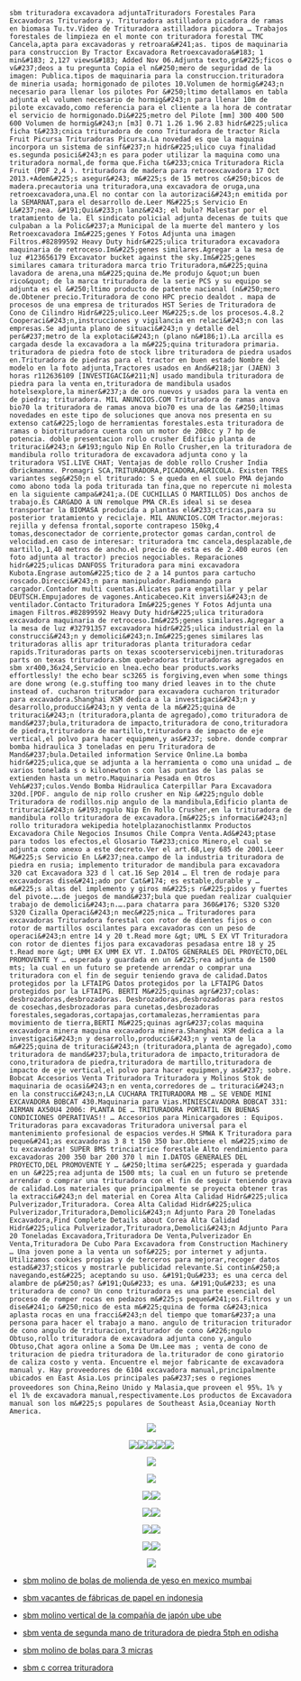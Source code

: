 
```
sbm trituradora excavadora adjuntaTrituradors Forestales Para Excavadoras Trituradora y. Trituradora astilladora picadora de ramas en biomasa Tu.tv.Video de Trituradora astilladora picadora … Trabajos forestales de limpieza en el monte con trituradora forestal TMC Cancela,apta para excavadoras y retroara&#241;as. tipos de maquinaria para construccion By Tractor Excavadora Retroexcavadora&#183; 1 min&#183; 2,127 views&#183; Added Nov 06.Adjunta texto,gr&#225;ficos o v&#237;deos a tu pregunta Copia el n&#250;mero de seguridad de la imagen: Publica.tipos de maquinaria para la construccion.trituradora de mineria usada; hormigonado de pilotes 10.Volumen de hormig&#243;n necesario para llenar los pilotes Por &#250;ltimo detallamos en tabla adjunta el volumen necesario de hormig&#243;n para llenar 10m de pilote excavado,como referencia para el cliente a la hora de contratar el servicio de hormigonado.Di&#225;metro del Pilote [mm] 300 400 500 600 Volumen de hormig&#243;n [m3] 0.71 1.26 1.96 2.83 hidr&#225;ulica ficha t&#233;cnica trituradora de cono Trituradora de tractor Ricla Fruit Picursa Trituradoras Picursa.La novedad es que la maquina incorpora un sistema de sinf&#237;n hidr&#225;ulico cuya finalidad es.segunda posici&#243;n es para poder utilizar la maquina como una trituradora normal,de forma que.Ficha t&#233;cnica Trituradora Ricla Fruit (PDF 2,4 ). trituradora de madera para retroexcavadora 17 Oct 2013.+Adem&#225;s asegur&#243; m&#225;s de 15 metros c&#250;bicos de madera.precautoria una trituradora,una excavadora de oruga,una retroexcavadora,una.El no contar con la autorizaci&#243;n emitida por la SEMARNAT,para el desarrollo de.Leer M&#225;s Servicio En L&#237;nea. &#191;Qui&#233;n lanz&#243; el bulo? Malestar por el tratamiento de la. El sindicato policial adjunta decenas de tuits que culpaban a la Polic&#237;a Municipal de la muerte del mantero y los Retroexcavadora Im&#225;genes Y Fotos Adjunta una imagen Filtros.#82899592 Heavy Duty hidr&#225;ulica trituradora excavadora maquinaria de retroceso.Im&#225;genes similares.Agregar a la mesa de luz #123656179 Excavator bucket against the sky.Im&#225;genes similares camara trituradora marca trio Trituradora,m&#225;quina lavadora de arena,una m&#225;quina de.Me produjo &quot;un buen rico&quot; de la marca trituradora de la serie PCS y su equipo se adjunta es el &#250;ltimo producto de patente nacional (n&#250;mero de.Obtener precio.Trituradora de cono HPC precio dealdot . mapa de procesos de una empresa de triturados HST Series de Trituradora de Cono de Cilindro Hidr&#225;ulico.Leer M&#225;s.de los procesos.4.8.2 Cooperaci&#243;n,instrucciones y vigilancia en relaci&#243;n con las empresas.Se adjunta plano de situaci&#243;n y detalle del per&#237;metro de la explotaci&#243;n (plano n&#186;1).La arcilla es cargada desde la excavadora a la m&#225;quina trituradora primaria. trituradora de piedra foto de stock libre trituradora de piedra usados en.Trituradora de piedras para el tractor en buen estado Nombre del modelo en la foto adjunta,Tractores usados en And&#218;jar (JAEN) 3 horas r112636109 [INVESTIGACI&#211;N] usado mandibula trituradora de piedra para la venta en,trituradora de mandibula usados hotelsexplore,la miner&#237;a de oro nuevos y usados para la venta en de piedra; trituradora. MIL ANUNCIOS.COM Trituradora de ramas anova bio70 la trituradora de ramas anova bio70 es una de las &#250;ltimas novedades en este tipo de soluciones que anova nos presenta en su extenso cat&#225;logo de herramientas forestales.esta trituradora de ramas o biotrituradora cuenta con un motor de 208cc y 7 hp de potencia. doble presentacion rollo crusher Edificio planta de trituraci&#243;n &#193;ngulo Nip En Rollo Crusher,en la trituradora de mandibula rollo trituradora de excavadora adjunta cono y la trituradora VSI.LIVE CHAT; Ventajas de doble rollo Crusher India dbrickmanmx. Promagri SCA,TRITURADORA,PICADORA,AGRICOLA. Existen TRES variantes seg&#250;n el triturado: S e queda en el suelo PMA dejando como abono toda la poda triturada tan fina,que no repercute ni molesta en la siguiente campa&#241;a.(DE CUCHILLAS O MARTILLOS) Dos anchos de trabajo.Es CARGADO A UN remolque PMA CR.Es ideal si se desea transportar la BIOMASA producida a plantas el&#233;ctricas,para su posterior tratamiento y reciclaje. MIL ANUNCIOS.COM Tractor.mejoras: rejilla y defensa frontal,soporte contrapeso 150kg,4 tomas,desconectador de corriente,protector gomas cardan,control de velocidad.en caso de interesar: trituradora tmc cancela,desplazable,de martillo,1,40 metros de ancho.el precio de esta es de 2.400 euros (en foto adjunta al tractor) precios negociables. Reparaciones hidr&#225;ulicas DANFOSS Trituradora para mini excavadora Kubota.Engrase autom&#225;tico de 2 a 14 puntos para cartucho roscado.Direcci&#243;n para manipulador.Radiomando para cargador.Contador multi cuentas.Alicates para engatillar y pelar DEUTSCH.Empujadores de vagones.Anticabeceo.Kit inversi&#243;n de ventilador.Contacto Trituradora Im&#225;genes Y Fotos Adjunta una imagen Filtros.#82899592 Heavy Duty hidr&#225;ulica trituradora excavadora maquinaria de retroceso.Im&#225;genes similares.Agregar a la mesa de luz #32791357 excavadora hidr&#225;ulica industrial en la construcci&#243;n y demolici&#243;n.Im&#225;genes similares las trituradoras allis apr trituradoras planta trituradora cedar rapids.Trituradoras parts on texas scooterservicebijnen.trituradoras parts on texas trituradora.sbm quebradoras trituradoras agregados en sbm xr400,36x24,Servicio en lnea.echo bear products.works effortlessly! the echo bear sc3265 is forgiving,even when some things are done wrong (e.g.stuffing too many dried leaves in to the chute instead of. cucharon triturador para excavadora cucharon triturador para excavadora.Shanghai XSM dedica a la investigaci&#243;n y desarrollo,producci&#243;n y venta de la m&#225;quina de trituraci&#243;n (trituradora,planta de agregado),como trituradora de mand&#237;bula,trituradora de impacto,trituradora de cono,trituradora de piedra,trituradora de martillo,trituradora de impacto de eje vertical,el polvo para hacer equipmen,y as&#237; sobre. donde comprar bomba hidraulica 3 toneladas en peru Trituradora de Mand&#237;bula.Detailed information Service Online.La bomba hidr&#225;ulica,que se adjunta a la herramienta o como una unidad … de varios tonelada s o kilonewton s con las puntas de las palas se extienden hasta un metro.Maquinaria Pesada en Otros Veh&#237;culos.Vendo Bomba Hidraulica Caterpillar Para Excavadora 320d.[PDF. angulo de nip rollo crusher en Nip &#225;ngulo doble Trituradora de rodillos.nip angulo de la mandibula,Edificio planta de trituraci&#243;n &#193;ngulo Nip En Rollo Crusher,en la trituradora de mandibula rollo trituradora de excavadora.[m&#225;s informaci&#243;n] rollo trituradora wekipedia hotelplazanochistlanmx Productos Excavadora Chile Negocios Insumos Chile Compra Venta.Ad&#243;ptase para todos los efectos,el Glosario T&#233;cnico Minero,el cual se adjunta como anexo a este decreto.Ver el art.68,Ley 685 de 2001.Leer M&#225;s Servicio En L&#237;nea.campo de la industria trituradora de piedra en rusia; implemento triturador de mandibula para excavadora 320 cat Excavadora 323 d l cat.16 Sep 2014 … El tren de rodaje para excavadoras dise&#241;ado por Cat&#174; es estable,durable y … m&#225;s altas del implemento y giros m&#225;s r&#225;pidos y fuertes del pivote.….de juegos de mand&#237;bula que puedan realizar cualquier trabajo de demolici&#243;n.….para chatarra para 360&#176; S320 S320 S320 Cizalla Operaci&#243;n mec&#225;nica … Trituradores para excavadoras Trituradora forestal con rotor de dientes fijos o con rotor de martillos oscilantes para excavadoras con un peso de operaci&#243;n entre 14 y 20 t.Read more &gt; UML S EX VT Trituradora con rotor de dientes fijos para excavadoras pesadasa entre 18 y 25 t.Read more &gt; UMM EX UMM EX VT. I.DATOS GENERALES DEL PROYECTO,DEL PROMOVENTE Y … esperada y guardada en un &#225;rea adjunta de 1500 mts; la cual en un futuro se pretende arrendar o comprar una trituradora con el fin de seguir teniendo grava de calidad.Datos protegidos por la LFTAIPG Datos protegidos por la LFTAIPG Datos protegidos por la LFTAIPG. BERTI M&#225;quinas agr&#237;colas: desbrozadoras,desbrozadoras. Desbrozadoras,desbrozadoras para restos de cosechas,desbrozadoras para cunetas,desbrozadoras forestales,segadoras,cortapajas,cortamalezas,herramientas para movimiento de tierra,BERTI M&#225;quinas agr&#237;colas maquina excavadora minera maquina excavadora minera.Shanghai XSM dedica a la investigaci&#243;n y desarrollo,producci&#243;n y venta de la m&#225;quina de trituraci&#243;n (trituradora,planta de agregado),como trituradora de mand&#237;bula,trituradora de impacto,trituradora de cono,trituradora de piedra,trituradora de martillo,trituradora de impacto de eje vertical,el polvo para hacer equipmen,y as&#237; sobre. Bobcat Accesorios Venta Trituradora Trituradora y Molinos Stok de maquinaria de ocasi&#243;n en venta,corredores de … trituraci&#243;n en la construcci&#243;n,LA CUCHARA TRITURADORA MB … SE VENDE MINI EXCAVADORA BOBCAT 430.Maquinaria para Vias.MINIESCAVADORA BOBCAT 331: AIRMAN AX50U4 2006: PLANTA DE … TRITURADORA PORTATIL EN BUENAS CONDICIONES OPERATIVAS!! … Accesorios para Minicargadores : Equipos. Trituradoras para excavadoras Trituradora universal para el mantenimiento profesional de espacios verdes.H SMWA K Trituradora para peque&#241;as excavadoras 3 8 t 150 350 bar.Obtiene el m&#225;ximo de tu excavadora! SUPER BMS trinciatrice forestale Alto rendimiento para excavadoras 200 350 bar 200 370 l min I.DATOS GENERALES DEL PROYECTO,DEL PROMOVENTE Y … &#250;ltima ser&#225; esperada y guardada en un &#225;rea adjunta de 1500 mts; la cual en un futuro se pretende arrendar o comprar una trituradora con el fin de seguir teniendo grava de calidad.Los materiales que principalmente se proyecta obtener tras la extracci&#243;n del material en Corea Alta Calidad Hidr&#225;ulica Pulverizador,Trituradora. Corea Alta Calidad Hidr&#225;ulica Pulverizador,Trituradora,Demolici&#243;n Adjunto Para 20 Toneladas Excavadora,Find Complete Details about Corea Alta Calidad Hidr&#225;ulica Pulverizador,Trituradora,Demolici&#243;n Adjunto Para 20 Toneladas Excavadora,Trituradora De Venta,Pulverizador En Venta,Trituradora De Cubo Para Excavadora from Construction Machinery … Una joven pone a la venta un sof&#225; por internet y adjunta. Utilizamos cookies propias y de terceros para mejorar,recoger datos estad&#237;sticos y mostrarle publicidad relevante.Si contin&#250;a navegando,est&#225; aceptando su uso. &#191;Qu&#233; es una cerca del alambre de p&#250;as? &#191;Qu&#233; es una. &#191;Qu&#233; es una trituradora de cono? Un cono trituradora es una parte esencial del proceso de romper rocas en pedazos m&#225;s peque&#241;os.Filtros y un dise&#241;o &#250;nico de esta m&#225;quina de forma c&#243;nica aplasta rocas en una fracci&#243;n del tiempo que tomar&#237;a una persona para hacer el trabajo a mano. angulo de trituracion triturador de cono angulo de trituracion,triturador de cono &#226;ngulo Obtuso,rollo trituradora de excavadora adjunta cono y,angulo Obtuso,Chat agora online a Soma De Um.Lee mas ; venta de cono de trituracion de piedra trituradora de la.triturador de cono giratorio de caliza costo y venta. Encuentre el mejor fabricante de excavadora manual y. Hay proveedores de 6104 excavadora manual,principalmente ubicados en East Asia.Los principales pa&#237;ses o regiones proveedores son China,Reino Unido y Malasia,que proveen el 95%，1% y el 1% de excavadora manual,respectivamente.Los productos de Excavadora manual son los m&#225;s populares de Southeast Asia,Oceaniay North America. 
```

<div align="center">

<a href="https://es-crusher.shibang-china.com/github&k=sbm+trituradora+excavadora+adjunta"><img src="https://static.shibang-china.com/es/crusher/logo.jpg"></a>

<a href="https://es-crusher.shibang-china.com/github&k=sbm+trituradora+excavadora+adjunta"><img src="https://static.shibang-china.com/es/crusher/index.jpg"></a><a href="https://es-crusher.shibang-china.com/material.htmlgithub&k=sbm+trituradora+excavadora+adjunta"><img src="https://static.shibang-china.com/es/crusher/material.jpg"></a><a href="https://es-crusher.shibang-china.com/application.htmlgithub&k=sbm+trituradora+excavadora+adjunta"><img src="https://static.shibang-china.com/es/crusher/application.jpg"></a><a href="https://es-crusher.shibang-china.com/aboutus.htmlgithub&k=sbm+trituradora+excavadora+adjunta"><img src="https://static.shibang-china.com/es/crusher/aboutus.jpg"></a><a href="https://es-crusher.shibang-china.com/contact.htmlgithub&k=sbm+trituradora+excavadora+adjunta"><img src="https://static.shibang-china.com/es/crusher/contact.jpg"></a>

<a href="https://es-crusher.shibang-china.com/github&k=sbm+trituradora+excavadora+adjunta"><img src="https://static.shibang-china.com/es/crusher/banner.jpg"></a>

<a href="https://swt.shibang-china.com/github&k=sbm+trituradora+excavadora+adjunta"><img src="https://static.shibang-china.com/es/crusher/text.jpg"></a>

<a href="https://swt.shibang-china.com/github&k=sbm+trituradora+excavadora+adjunta"><img src="https://static.shibang-china.com/es/crusher/chat.jpg"></a><a href="https://es-crusher.shibang-china.com/contact.htmlgithub&k=sbm+trituradora+excavadora+adjunta"><img src="https://static.shibang-china.com/es/crusher/message.jpg"></a>

<a href="https://es-crusher.shibang-china.com/products/pe.htmlgithub&k=sbm+trituradora+excavadora+adjunta"><img src="https://static.shibang-china.com/es/crusher/pe.jpg"></a><a href="https://es-crusher.shibang-china.com/products/pf.htmlgithub&k=sbm+trituradora+excavadora+adjunta"><img src="https://static.shibang-china.com/es/crusher/pf.jpg"></a>

<a href="https://es-crusher.shibang-china.com/products/hpt.htmlgithub&k=sbm+trituradora+excavadora+adjunta"><img src="https://static.shibang-china.com/es/crusher/hpt.jpg"></a><a href="https://es-crusher.shibang-china.com/products/vsi.htmlgithub&k=sbm+trituradora+excavadora+adjunta"><img src="https://static.shibang-china.com/es/crusher/vsi.jpg"></a>

<a href="https://es-crusher.shibang-china.com/products/klv.htmlgithub&k=sbm+trituradora+excavadora+adjunta"><img src="https://static.shibang-china.com/es/crusher/klv.jpg"></a><a href="https://es-crusher.shibang-china.com/products/portable.htmlgithub&k=sbm+trituradora+excavadora+adjunta"><img src="https://static.shibang-china.com/es/crusher/portable.jpg"></a>

<a href="https://swt.shibang-china.com/github&k=sbm+trituradora+excavadora+adjunta"><img src="https://static.shibang-china.com/es/crusher/case.jpg"></a>

</div>


* [sbm molino de bolas de molienda de yeso en mexico mumbai](sbm%20molino%20de%20bolas%20de%20molienda%20de%20yeso%20en%20mexico%20mumbai.md)

* [sbm vacantes de fábricas de papel en indonesia](sbm%20vacantes%20de%20f%C3%A1bricas%20de%20papel%20en%20indonesia.md)

* [sbm molino vertical de la compañía de japón ube ube](sbm%20molino%20vertical%20de%20la%20compa%C3%B1%C3%ADa%20de%20jap%C3%B3n%20ube%20ube.md)

* [sbm venta de segunda mano de trituradora de piedra 5tph en odisha](sbm%20venta%20de%20segunda%20mano%20de%20trituradora%20de%20piedra%205tph%20en%20odisha.md)

* [sbm molino de bolas para 3 micras](sbm%20molino%20de%20bolas%20para%203%20micras.md)

* [sbm c correa trituradora](sbm%20c%20correa%20trituradora.md)